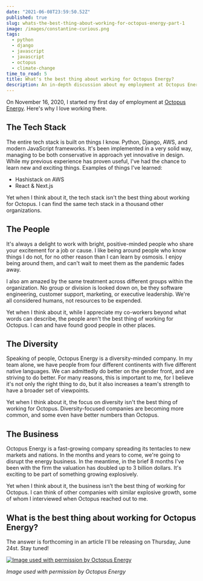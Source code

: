 ```yaml
---
date: "2021-06-08T23:59:50.52Z"
published: true
slug: whats-the-best-thing-about-working-for-octopus-energy-part-1
image: /images/constantine-curious.png
tags:
  - python
  - django
  - javascript
  - javascript
  - octopus
  - climate-change
time_to_read: 5
title: What's the best thing about working for Octopus Energy?
description: An in-depth discussion about my employment at Octopus Energy.
---
```


On November 16, 2020, I started my first day of employment at [Octopus Energy](https://octopusenergy.com/). Here's why I love working there.

## The Tech Stack

The entire tech stack is built on things I know. Python, Django, AWS, and modern JavaScript frameworks. It's been implemented in a very solid way, managing to be both conservative in approach yet innovative in design. While my previous experience has proven useful, I've had the chance to learn new and exciting things. Examples of things I've learned:

- Hashistack on AWS
- React & Next.js

Yet when I think about it, the tech stack isn't the best thing about working for Octopus. I can find the same tech stack in a thousand other organizations.

## The People

It's always a delight to work with bright, positive-minded people who share your excitement for a job or cause. I like being around people who know things I do not, for no other reason than I can learn by osmosis. I enjoy being around them, and can't wait to meet them as the pandemic fades away.

I also am amazed by the same treatment across different groups within the organization. No group or division is looked down on, be they software engineering, customer support, marketing, or executive leadership. We're all considered humans, not resources to be expended.

Yet when I think about it, while I appreciate my co-workers beyond what words can describe, the people aren't the best thing of working for Octopus. I can and have found good people in other places.

## The Diversity

Speaking of people, Octopus Energy is a diversity-minded company. In my team alone, we have people from four different continents with five different native languages. We can admittedly do better on the gender front, and are striving to do better. For many reasons, this is important to me, for I believe it's not only the right thing to do, but it also increases a team's strength to have a broader set of viewpoints.

Yet when I think about it, the focus on diversity isn't the best thing of working for Octopus. Diversity-focused companies are becoming more common, and some even have better numbers than Octopus.

## The Business

Octopus Energy is a fast-growing company spreading its tentacles to new markets and nations. In the months and years to come, we're going to disrupt the energy business. In the meantime, in the brief 8 months I've been with the firm the valuation has doubled up to 3 billion dollars. It's exciting to be part of something growing explosively.

Yet when I think about it, the business isn't the best thing of working for Octopus. I can think of other companies with similar explosive growth, some of whom I interviewed when Octopus reached out to me.

## What is the best thing about working for Octopus Energy?


The answer is forthcoming in an article I'll be releasing on Thursday, June 24st. Stay tuned!

[![Image used with permission by Octopus Energy](/images/constantine-curious.png)](https://octopusenergy.com)

_Image used with permission by Octopus Energy_
